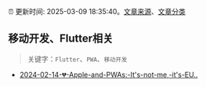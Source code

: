 :alarm_clock: 更新时间: 2025-03-09 18:35:40。[文章来源](/README.md)、[文章分类](/TAGS.md)

## 移动开发、Flutter相关


> 关键字：`Flutter`、`PWA`、`移动开发`



- [2024-02-14-💔-Apple-and-PWAs:-It's-not-me,-it's-EU..](https://frontendfoc.us/issues/630) 
